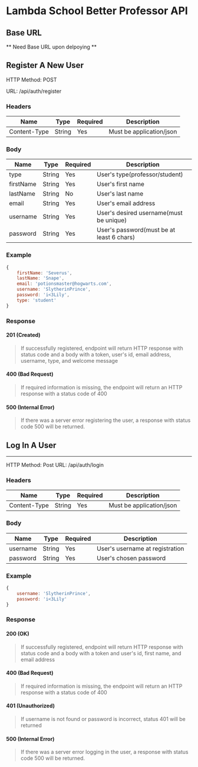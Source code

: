 # Lambda School Better Professor API

## Base URL
** Need Base URL upon delpoying **

## Register A New User

HTTP Method: POST

URL: /api/auth/register

### Headers 

Name         | Type   |Required| Description             |
-------------|--------|--------|-------------------------|
Content-Type |String  | Yes    | Must be application/json|


### Body 

Name       | Type   | Required | Description                              |
-----------|--------|----------| -----------------------------------------|
type       | String | Yes      | User's type(professor/student)           |
firstName  | String | Yes      | User's first name                        |
lastName   | String | No       | User's last name                         |
email      | String | Yes      | User's email address                     |
username   | String | Yes      | User's desired username(must be unique)  |
password   | String | Yes      | User's password(must be at least 6 chars)|

### Example 

```javascript
{
    firstName: 'Severus',
    lastName: 'Snape',
    email: 'potionsmaster@hogwarts.com',
    username: 'SlytherinPrince',
    password: 'i<3Lily',
    type: 'student'
}
```

### Response

#### 201 (Created)
 > If successfully registered, endpoint will return HTTP response with status code and a body with a token, user's id, email address, username, type, and welcome message

 #### 400 (Bad Request)
 > If required information is missing, the endpoint will return an HTTP response with a status code of 400

 #### 500 (Internal Error) 
 > If there was a server error registering the user, a response with status code 500 will be returned.

## Log In A User
----------------

HTTP Method: Post
URL: /api/auth/login

### Headers 

Name         | Type   |Required  | Description             |
-------------|--------|----------|-------------------------|
Content-Type |String  | Yes      | Must be application/json|


### Body 

Name       | Type   | Required | Description                              |
-----------|--------|----------| -----------------------------------------|
username   | String | Yes      | User's username at registration          |
password   | String | Yes      | User's chosen password                   |

### Example 

```javascript
{
    username: 'SlytherinPrince',
    password: 'i<3Lily'
}
```

### Response

#### 200 (OK)
 > If successfully registered, endpoint will return HTTP response with status code and a body with a token and user's id, first name, and email address

  #### 400 (Bad Request)
 > If required information is missing, the endpoint will return an HTTP response with a status code of 400

 #### 401 (Unauthorized)
 > If username is not found or password is incorrect, status 401 will be returned

 #### 500 (Internal Error) 
 > If there was a server error logging in the user, a response with status code 500 will be returned.









